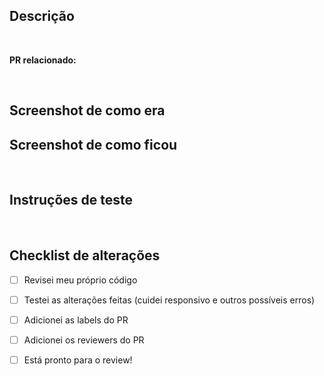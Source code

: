 ## Descrição

<!--Adicionar descrição da tarefa.
_**EX: Qual era o problema antes de ser ajustado. Como o problema foi resolvido, o que foi feito. Possíveis comentários sobre os ajustes feitos**-->

<br>

**PR relacionado:** <!--Adicionar link do PR que estiver relacionado a esta tarefa. **Ex: Um PR de backend**-->

<br>

## Screenshot de como era

<!--Adicionar screenshot de como era com o problema ainda-->

## Screenshot de como ficou

<!--Adicionar screenshot de como ficou as alterações feitas-->

<br>

## Instruções de teste

<!--Adicionar instruções de o que é preciso para testar as alterações feitas.
**Ex: Atualizar libs do projeto (`docker-compose run --rm main npm install`)**-->

<br>

## Checklist de alterações

- [ ] Revisei meu próprio código
- [ ] Testei as alterações feitas (cuidei responsivo e outros possíveis erros)
- [ ] Adicionei as labels do PR
- [ ] Adicionei os reviewers do PR
- [ ] Está pronto para o review!


